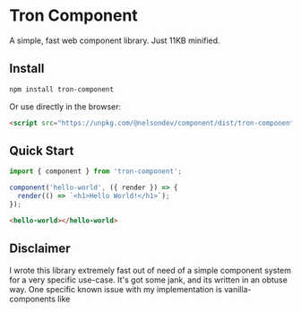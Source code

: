 # Tron Component

A simple, fast web component library. Just 11KB minified.

## Install

```bash
npm install tron-component
```

Or use directly in the browser:

```html
<script src="https://unpkg.com/@nelsondev/component/dist/tron-component.min.js"></script>
```

## Quick Start

```javascript
import { component } from 'tron-component';

component('hello-world', ({ render }) => {
  render(() => `<h1>Hello World!</h1>`);
});
```

```html
<hello-world></hello-world>
```

## Disclaimer
I wrote this library extremely fast out of need of a simple component system for a very specific use-case. It's got some jank, and its written in an obtuse way. One specific known issue with my implementation is vanilla-components like <dialog> which modify the DOM *do* break the reactive system as they cause un-knowing DOM updates that I'm currently not intercepting.

I'm working toward making this an extremely solid option for **ALL** use cases. Bare with me!

## API Reference

### `component(tagName, definition)`

Creates a new web component.

```javascript
component('my-component', (ctx) => {
  // Your component logic here
});
```

### `use(plugin)`

Registers a plugin that extends component functionality.

```javascript
import { use } from 'tron-component';

// Add logging capability to all components
use((context, component) => {
  context.log = (msg) => console.log(`[${component.tagName}] ${msg}`);
  return context;
});

// Use in components
component('my-component', ({ log, render }) => {
  log('Component initialized');
  render(() => `<div>Hello</div>`);
});
```

### Context Methods

The definition function receives a context object with these methods:

#### `react(value)`

Creates reactive state that triggers re-renders when changed.

```javascript
const count = react(0);
const items = react(['apple', 'banana']);
const user = react({ name: 'John', age: 25 });

// Update values
count.value = 5;
items.push('cherry');
user.value.name = 'Jane';
user.update(); // Manual trigger for object changes
```

#### `event(handler, name?)`

Creates event handlers for templates and direct function calls.

```javascript
const increment = event(() => count.value++);
const handleClick = event((e) => console.log('Clicked'));

// Use in templates
render(() => `<button onclick="${increment}">Count: ${count.value}</button>`);

// Call directly
increment(); // Also works
```

#### `computed(fn)`

Creates cached computed properties that automatically recalculate when dependencies change.

```javascript
const items = react([
  { name: 'Apple', price: 1.20, qty: 3 },
  { name: 'Bread', price: 2.50, qty: 1 }
]);

const total = computed(() => {
  return items.value.reduce((sum, item) => sum + (item.price * item.qty), 0);
});

render(() => `<div>Total: ${total.value.toFixed(2)}</div>`);
```

#### `element`

Reference to the component's DOM element.

```javascript
const myComponent = element;
const dialog = element.querySelector('dialog');
```

#### `props(list)`

Defines component properties from HTML attributes.

```javascript
const { name, age, visible } = props([
  'name',
  { name: 'age', type: Number, default: 0 },
  { name: 'visible', type: Boolean, default: false }
]);

render(() => `<p>Hello ${name}, you are ${age} years old</p>`);
```

#### `render(template)`

Sets the component's HTML template.

```javascript
render(() => `<div>Current count: ${count.value}</div>`);
```

#### Lifecycle Hooks

```javascript
onMounted(() => console.log('Component mounted'));
onUpdated(() => console.log('Component updated'));
onBeforeUpdate(() => console.log('About to update'));
onUnmounted(() => console.log('Component unmounted'));
```

### Array Methods

Reactive arrays have special methods:

```javascript
const todos = react(['Buy milk', 'Walk dog']);

// Array methods trigger updates automatically
todos.push('New item');
todos.splice(0, 1);

// Render arrays in templates
render(() => `
  <ul>
    ${todos.render(item => `<li>${item}</li>`)}
  </ul>
`);
```

### Content Projection (Slots)

Use slots to project content into your components:

```javascript
component('my-card', ({ render }) => {
  render(() => `
    <div class="card">
      <header>
        <slot name="header"></slot>
      </header>
      <main>
        <slot></slot>
      </main>
      <footer>
        <slot name="footer"></slot>
      </footer>
    </div>
  `);
});
```

```html
<my-card>
  <h2 slot="header">Card Title</h2>
  <p>This goes in the default slot</p>
  <p slot="footer">Footer content</p>
</my-card>
```

## Plugin System

Extend Tron Component with plugins that add new functionality:

```javascript
import { use } from 'tron-component';

// Router plugin example
use((context, component) => {
  context.router = {
    push: (path) => window.history.pushState({}, '', path),
    current: () => window.location.pathname
  };
  return context;
});

// Persistence plugin example
use((context) => {
  const originalReact = context.react;
  context.persist = (key, initialValue) => {
    const stored = localStorage.getItem(key);
    const reactive = originalReact(stored ? JSON.parse(stored) : initialValue);
    
    // Auto-save on changes
    context.onUpdated(() => {
      localStorage.setItem(key, JSON.stringify(reactive.value));
    });
    
    return reactive;
  };
  return context;
});

// Use plugin features
component('my-app', ({ router, persist, render }) => {
  const user = persist('user', { name: '', loggedIn: false });
  
  render(() => `
    <div>Current route: ${router.current()}</div>
    <div>User: ${user.value.name}</div>
  `);
});
```

## Examples

### Counter

```javascript
component('click-counter', ({ react, event, render }) => {
  const count = react(0);
  
  const increment = event(() => count.value++);
  const reset = event(() => count.value = 0);
  
  render(() => `
    <div>
      <h2>Count: ${count.value}</h2>
      <button onclick="${increment}">+</button>
      <button onclick="${reset}">Reset</button>
    </div>
  `);
});
```

## TypeScript

Full TypeScript support included:

```typescript
import { component, ComponentContext } from 'tron-component';

component('my-component', ({ react, render }: ComponentContext) => {
  const count = react<number>(0);
  render(() => `<div>${count.value}</div>`);
});
```

## Browser Support

Works in all modern browsers that support Web Components:
- Chrome 54+
- Firefox 63+
- Safari 10.1+
- Edge 79+

## License

MIT - Nelson M
